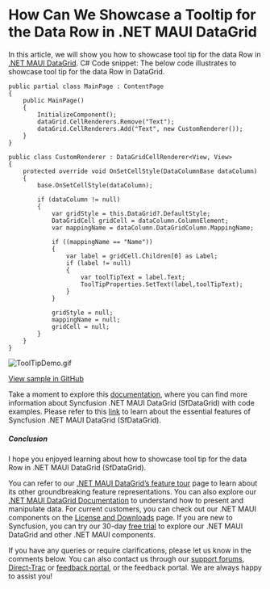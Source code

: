 # How Can We Showcase a Tooltip for the Data Row in .NET MAUI DataGrid

In this article, we will show you how to showcase tool tip for the data Row in [.NET MAUI DataGrid](https://www.syncfusion.com/maui-controls/maui-datagrid).
C#
Code snippet:
The below code illustrates to showcase tool tip for the data Row in 
DataGrid.
```
public partial class MainPage : ContentPage
{
    public MainPage()
    {
        InitializeComponent();
        dataGrid.CellRenderers.Remove("Text");
        dataGrid.CellRenderers.Add("Text", new CustomRenderer());
    }
}
 
public class CustomRenderer : DataGridCellRenderer<View, View>
{
    protected override void OnSetCellStyle(DataColumnBase dataColumn)
    {
        base.OnSetCellStyle(dataColumn);
 
        if (dataColumn != null)
        {
            var gridStyle = this.DataGrid?.DefaultStyle;
            DataGridCell gridCell = dataColumn.ColumnElement;
            var mappingName = dataColumn.DataGridColumn.MappingName;
 
            if ((mappingName == "Name"))
            {
                var label = gridCell.Children[0] as Label;
                if (label != null)
                {
                    var toolTipText = label.Text;
                    ToolTipProperties.SetText(label,toolTipText);
                }
            }
 
            gridStyle = null;
            mappingName = null;
            gridCell = null;
        }
    }
}
```
 ![ToolTipDemo.gif](https://support.syncfusion.com/kb/agent/attachment/inline?token=eyJhbGciOiJodHRwOi8vd3d3LnczLm9yZy8yMDAxLzA0L3htbGRzaWctbW9yZSNobWFjLXNoYTI1NiIsInR5cCI6IkpXVCJ9.eyJpZCI6IjI2Njk1Iiwib3JnaWQiOiIzIiwiaXNzIjoic3VwcG9ydC5zeW5jZnVzaW9uLmNvbSJ9.4g_JPAHECNyMrsLv3RFf_UnELFZ0TCO1BBS9MZGvt0Q)

[View sample in GitHub](https://github.com/SyncfusionExamples/How-to-get-the-number-of-rows-in-.NET-MAUI-DataGrid)

Take a moment to explore this [documentation](https://help.syncfusion.com/maui/datagrid/overview), where you can find more information about Syncfusion .NET MAUI DataGrid (SfDataGrid) with code examples. Please refer to this [link](https://www.syncfusion.com/maui-controls/maui-datagrid) to learn about the essential features of Syncfusion .NET MAUI DataGrid (SfDataGrid).
 
##### Conclusion
 
I hope you enjoyed learning about how to showcase tool tip for the data Row in .NET MAUI DataGrid (SfDataGrid).
 
You can refer to our [.NET MAUI DataGrid’s feature tour](https://www.syncfusion.com/maui-controls/maui-datagrid) page to learn about its other groundbreaking feature representations. You can also explore our [.NET MAUI DataGrid Documentation](https://help.syncfusion.com/maui/datagrid/getting-started) to understand how to present and manipulate data. 
For current customers, you can check out our .NET MAUI components on the [License and Downloads](https://www.syncfusion.com/sales/teamlicense) page. If you are new to Syncfusion, you can try our 30-day [free trial](https://www.syncfusion.com/downloads/maui) to explore our .NET MAUI DataGrid and other .NET MAUI components.
 
If you have any queries or require clarifications, please let us know in the comments below. You can also contact us through our [support forums](https://www.syncfusion.com/forums), [Direct-Trac](https://support.syncfusion.com/create) or [feedback portal](https://www.syncfusion.com/feedback/maui?control=sfdatagrid), or the feedback portal. We are always happy to assist you!

